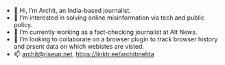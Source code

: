 - 👋 Hi, I’m Archit, an India-based journalist.
- 👀 I’m interested in solving online misinformation via tech and public policy.
- 🌱 I’m currently working as a fact-checking journalist at Alt News.
- 💞️ I’m looking to collaborate on a browser plugin to track browser history and prsent data on which webistes are visted.
- 📫 archit@riseup.net, https://linktr.ee/architmehta

<!---
MetaMehta/MetaMehta is a ✨ special ✨ repository because its `README.md` (this file) appears on your GitHub profile.
You can click the Preview link to take a look at your changes.
--->

